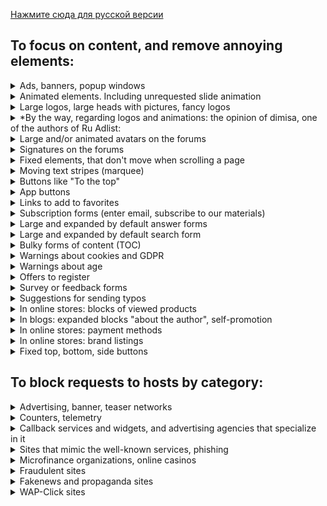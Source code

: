 [Нажмите сюда для русской версии](policy_ru.md)

## To focus on content, and remove annoying elements:

<!-- realiation of spoilers in Markdown: 
https://stackoverflow.com/questions/32814161/how-to-make-spoiler-text-in-github-wiki-pages -->

<details>
    <summary>
        Ads, banners, popup windows
    </summary>
    Yes, advertising is the engine of commerce, but it is often very intrusive.
</details>

<details>
    <summary>
        Animated elements. Including unrequested slide animation
    </summary>
    Please, do not flicker. Start the video, animation and gifs only by clicking on them.
</details>

<details>
    <summary>
        Large logos, large heads with pictures, fancy logos
    </summary>
    Can we start reading and not scrolling through the half-screen head? And yet, tell someone to the designers and their customers that the overwhelming number of all these fancy logos and slogans are no good at all. Sorry.<br>
<br>
Update: After many hundreds of viewed creations of designers, logos in the header are now removed by default, with a very rare exception.
</details>

<details>
    <summary>
        *By the way, regarding logos and animations: the opinion of dimisa, one of the authors of Ru Adlist:
    </summary>
The main "indications" for hiding the logos and headers are usually the following: used animation, which spins coolers and the banal saving of screen space. These headers have no functionality other than duplicating the "home" button, but they steal from 100 to 300 pixels of screen space. And while in desktop resolution 1920x1080 this is not critical, in laptop resolution, such as 1366x768, the actual height of the browser window may remain just slightly more than 50% <br>
    https://forums.lanik.us/viewtopic.php?p=144449#p144449
</details>

<details>
    <summary>
        Large and/or animated avatars on the forums
    </summary>
    Attract a disproportionate amount of attention.
</details>

<details>
    <summary>
        Signatures on the forums
    </summary>
    With the tenth reading of the same profound phrase the reader will not be happier.
</details>

<details>
    <summary>
        Fixed elements, that don't move when scrolling a page
    </summary>
    When all text smoothly goes up, and some button remains nailed down, it looks terrible.
</details>

<details>
    <summary>
        Moving text stripes (marquee)
    </summary>
    Designer needed more space on the screen? Or is it the echoes of old stock reports?
</details>

<details>
    <summary>
        Buttons like "To the top"
    </summary>
    Taking up space and often fixed
</details>

</details>

<details>
    <summary>
        App buttons
    </summary>
    It is obvious that many large sites have their own mobile applications. If the visitor is interested in them, he will find them perfectly in the market. Another question is what quality they are and how much they are needed.
</details>

<details>
    <summary>
        Links to add to favorites
    </summary>
    It is a standard function of a browser, visual garbage is not needed.
</details>

<details>
    <summary>
        Subscription forms (enter email, subscribe to our materials)
    </summary>
    A good feature, but relevant only on a separate page of the site. And most likely, they will send any little meaningful spam.
</details>

<details>
    <summary>
        Large and expanded by default answer forms
    </summary>
    In general, these are useful things, but often designers make them very cumbersome and disturbing. In an amicable way, it should be either a small form, or expanded by click element. So far, a part of the large form removed, with the hope of a better solution in the future.
</details>

<details>
    <summary>
        Large and expanded by default search form
    </summary>
    It should be a pretty small form, or you can use instead Google/Yandex/Bing.
</details>

<details>
    <summary>
        Bulky forms of content (TOC)
    </summary>
    Are you reading a book from the table of contents? Ok, we see headlines, please let us move on to the material for which we came.
</details>

<details>
    <summary>
        Warnings about cookies and GDPR
    </summary>    
    We understand that you want to meet the requirements of European regulators, but these windows do not carry useful information.
</details>

<details>
    <summary>
        Warnings about age
    </summary>
    Is that legal requirements or stupidity of web designers? But it looks pretty ridiculous.
</details>

<details>
    <summary>
        Offers to register
    </summary>
    Button/link in the menu is enough.
</details>

<details>
    <summary>
        Survey or feedback forms
    </summary>
    "Your feedback is very important to us*"? 
    <br> *In fact, quite rare.
</details>

<details>
    <summary>
        Suggestions for sending typos
    </summary>
    Misprints do not usually happen, and this warning constantly irritates the eyes.
</details>

<details>
    <summary>
        In online stores: blocks of viewed products
    </summary>
    We do not suffer from memory loss. And, perhaps, this time we came to look at completely different products than last time.
</details>

<details>
    <summary>
        In blogs: expanded blocks "about the author", self-promotion
    </summary>
    Button/link in the menu is enough. It is not necessary to push the reader your portrait on each page.
</details>

<details>
    <summary>
        In online stores: payment methods
    </summary>
    Most often with icons of payment systems. This is such a rare event - online payment by credit card!
</details>

<details>
    <summary>
        In online stores: brand listings
    </summary>
    All in a row, yes. Terribly helpful.
</details>

<details>
    <summary>
        Fixed top, bottom, side buttons
    </summary>
    Usually this is done by online shops. Search engines are allowed to fix the string, the rest, sorry, no. There is not much space on the screen.
</details>

## To block requests to hosts by category:

<details>
    <summary>
        Advertising, banner, teaser networks
    </summary>
</details>

<details>
    <summary>
        Counters, telemetry
    </summary>
    Different analytic services of users' behavior. Including web and mail analytics. 
</details>

<details>
    <summary>
        Callback services and widgets, and advertising agencies that specialize in it
    </summary>
    Saying modestly, this list is the most comprehensive solution avalable at the moment to get rid of all these jumping buttons with handsets.
</details>

<details>
    <summary>
        Sites that mimic the well-known services, phishing
    </summary>
    That is, pretending that you have logged on to Facebook, for example, and prompting you to enter a password. Scammers, in general. And there are many of these scam sites. In fact, the best defense against fraudsters is common sense.
</details>

<details>
    <summary>
        Microfinance organizations, online casinos
    </summary>
    In fact, for example, blocking Azino777 is impossible even for a Russian state with all its resources. But we can try.
</details>

<details>
    <summary>
        Fraudulent sites
    </summary>
    "You won a car! Just pay us 5 dollars to cover postage."
</details>

<details>
    <summary>
        Fakenews and propaganda sites
    </summary>
    Sites that promote exclusively one-sided and odious propaganda articles. A significant proportion of such sites are blocked on Wikipedia, for example, and are also the subject of independent investigative journalism. Many of these propaganda sites are state-sponsored by Russian government.

<br>Examples:<br>
https://en.wikipedia.org/wiki/Internet_Research_Agency<br>
https://en.wikipedia.org/wiki/RIA_FAN<br>
https://en.wikipedia.org/wiki/Russian_web_brigades<br>
</details>

<details>
    <summary>
        WAP-Click sites
    </summary>
    Sites that steal money from your cellphone balance. Yes, it sounds like a magic, but just google "WAP-Click". In a nutshell, they are cheaters-in-law. You visit a site from a smartphone, tadam!, and now your mobile number (you even didn't enter it! - they got it automatically) has a paid mobile subscription.
</details>
